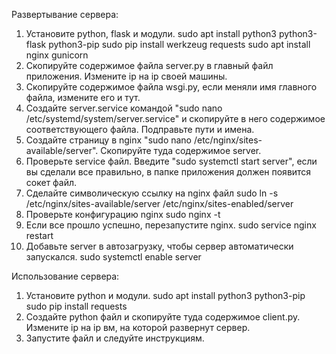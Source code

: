 Развертывание сервера:

1) Установите python, flask и модули.
	sudo apt install python3 python3-flask python3-pip
	sudo pip install werkzeug requests
        sudo apt install nginx gunicorn
2) Скопируйте содержимое файла server.py в главный файл приложения. Измените ip на ip своей машины.
3) Скопируйте содержимое файла wsgi.py, если меняли имя главного файла, измените его и тут.
4) Создайте server.service командой "sudo nano /etc/systemd/system/server.service" и скопируйте в него содержимое соответствующего файла. Подправьте пути и имена.
5) Создайте страницу в nginx "sudo nano /etc/nginx/sites-available/server". Cкопируйте туда содержимое server.
6) Проверьте service файл. Введите "sudo systemctl start server", если вы сделали все правильно, в папке приложения должен появится сокет файл.
7) Сделайте символическую ссылку на nginx файл
	sudo ln -s /etc/nginx/sites-available/server /etc/nginx/sites-enabled/server
8) Проверьте конфигурацию nginx
	sudo nginx -t
9) Если все прошло успешно, перезапустите nginx.
	sudo service nginx restart
10) Добавьте server в автозагрузку, чтобы сервер автоматически запускался.
	sudo systemctl enable server


Использование сервера:

1) Установите python и модули.
	sudo apt install python3 python3-pip
	sudo pip install requests
2) Создайте python файл и скопируйте туда содержимое client.py. Измените ip на ip вм, на которой развернут сервер.
3) Запустите файл и следуйте инструкциям.
